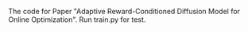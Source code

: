 The code for Paper "Adaptive Reward-Conditioned Diffusion Model for Online Optimization".
Run train.py for test.
